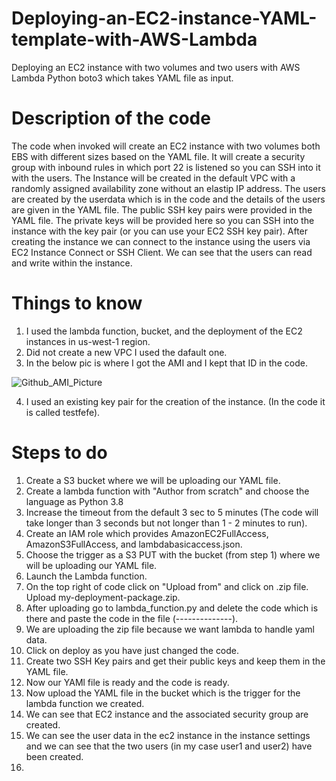 # Deploying-an-EC2-instance-YAML-template-with-AWS-Lambda
Deploying an EC2 instance with two volumes and two users with AWS Lambda Python boto3 which takes YAML file as input.


# Description of the code 

The code when invoked will create an EC2 instance with two volumes both EBS with different sizes based on the YAML file. It will create a security group with inbound rules in which port 22 is listened so you can SSH into it with the users. The Instance will be created in the default VPC with a randomly assigned availability zone without an elastip IP address. The users are created by the userdata which is in the code and the details of the users are given in the YAML file. The public SSH key pairs were provided in the YAML file. The private keys will be provided here so you can SSH into the instance with the key pair (or you can use your EC2 SSH key pair). After creating the instance we can connect to the instance using the users via EC2 Instance Connect or SSH Client. We can see that the users can read and write within the instance.

# Things to know 

1) I used the lambda function, bucket, and the deployment of the EC2 instances in us-west-1 region.
2) Did not create a new VPC I used the dafault one.
3) In the below pic is where I got the AMI and I kept that ID in the code.

![Github_AMI_Picture](https://user-images.githubusercontent.com/44057058/112569496-a2d16f00-8dba-11eb-88af-8af491af6ed6.png)

4) I used an existing key pair for the creation of the instance. (In the code it is called testfefe).


# Steps to do

1) Create a S3 bucket where we will be uploading our YAML file.
2) Create a lambda function with "Author from scratch" and choose the language as Python 3.8
3) Increase the timeout from the default 3 sec to 5 minutes (The code will take longer than 3 seconds but not longer than 1 - 2 minutes to run).
4) Create an IAM role which provides AmazonEC2FullAccess, AmazonS3FullAccess, and lambdabasicaccess.json.
5) Choose the trigger as a S3 PUT with the bucket (from step 1) where we will be uploading our YAML file.
6) Launch the Lambda function.
7) On the top right of code click on "Upload from" and click on .zip file. Upload my-deployment-package.zip.
8) After uploading go to lambda_function.py and delete the code which is there and paste the code in the file (--------------).
9) We are uploading the zip file because we want lambda to handle yaml data.
10) Click on deploy as you have just changed the code.
11) Create two SSH Key pairs and get their public keys and keep them in the YAML file.
12) Now our YAMl file is ready and the code is ready.
13) Now upload the YAML file in the bucket which is the trigger for the lambda function we created.
14) We can see that EC2 instance and the associated security group are created.
15) We can see the user data in the ec2 instance in the instance settings and we can see that the two users (in my case user1 and user2) have been created.
16) 


